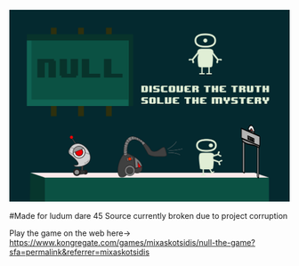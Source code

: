 ![img](capture1.png)

#Made for ludum dare 45
Source currently broken due to project corruption

Play the game on the web here-> https://www.kongregate.com/games/mixaskotsidis/null-the-game?sfa=permalink&referrer=mixaskotsidis
